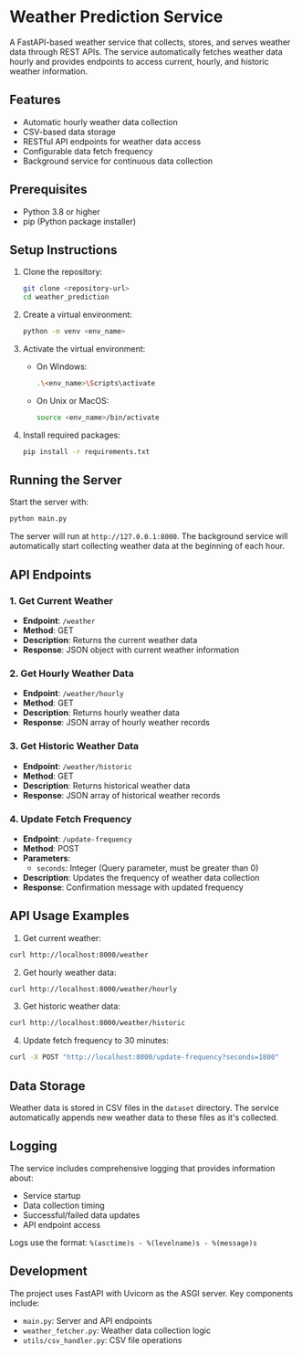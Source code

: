 # Weather Prediction Service

A FastAPI-based weather service that collects, stores, and serves weather data through REST APIs. The service automatically fetches weather data hourly and provides endpoints to access current, hourly, and historic weather information.

## Features

- Automatic hourly weather data collection
- CSV-based data storage
- RESTful API endpoints for weather data access
- Configurable data fetch frequency
- Background service for continuous data collection

## Prerequisites

- Python 3.8 or higher
- pip (Python package installer)

## Setup Instructions

1. Clone the repository:
   ```bash
   git clone <repository-url>
   cd weather_prediction
   ```

2. Create a virtual environment:
   ```bash
   python -m venv <env_name>
   ```

3. Activate the virtual environment:
   - On Windows:
     ```bash
     .\<env_name>\Scripts\activate
     ```
   - On Unix or MacOS:
     ```bash
     source <env_name>/bin/activate
     ```

4. Install required packages:
   ```bash
   pip install -r requirements.txt
   ```

## Running the Server

Start the server with:
```bash
python main.py
```

The server will run at `http://127.0.0.1:8000`. The background service will automatically start collecting weather data at the beginning of each hour.

## API Endpoints

### 1. Get Current Weather
- **Endpoint**: `/weather`
- **Method**: GET
- **Description**: Returns the current weather data
- **Response**: JSON object with current weather information

### 2. Get Hourly Weather Data
- **Endpoint**: `/weather/hourly`
- **Method**: GET
- **Description**: Returns hourly weather data
- **Response**: JSON array of hourly weather records

### 3. Get Historic Weather Data
- **Endpoint**: `/weather/historic`
- **Method**: GET
- **Description**: Returns historical weather data
- **Response**: JSON array of historical weather records

### 4. Update Fetch Frequency
- **Endpoint**: `/update-frequency`
- **Method**: POST
- **Parameters**:
  - `seconds`: Integer (Query parameter, must be greater than 0)
- **Description**: Updates the frequency of weather data collection
- **Response**: Confirmation message with updated frequency

## API Usage Examples

1. Get current weather:
```bash
curl http://localhost:8000/weather
```

2. Get hourly weather data:
```bash
curl http://localhost:8000/weather/hourly
```

3. Get historic weather data:
```bash
curl http://localhost:8000/weather/historic
```

4. Update fetch frequency to 30 minutes:
```bash
curl -X POST "http://localhost:8000/update-frequency?seconds=1800"
```

## Data Storage

Weather data is stored in CSV files in the `dataset` directory. The service automatically appends new weather data to these files as it's collected.

## Logging

The service includes comprehensive logging that provides information about:
- Service startup
- Data collection timing
- Successful/failed data updates
- API endpoint access

Logs use the format: `%(asctime)s - %(levelname)s - %(message)s`

## Development

The project uses FastAPI with Uvicorn as the ASGI server. Key components include:
- `main.py`: Server and API endpoints
- `weather_fetcher.py`: Weather data collection logic
- `utils/csv_handler.py`: CSV file operations

